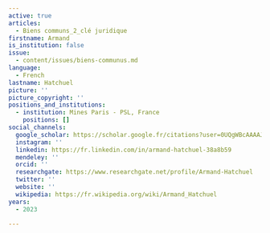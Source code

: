 ```yaml
---
active: true
articles:
  - Biens communs_2_clé juridique
firstname: Armand
is_institution: false
issue:
  - content/issues/biens-communus.md
language:
  - French
lastname: Hatchuel
picture: ''
picture_copyright: ''
positions_and_institutions:
  - institution: Mines Paris - PSL, France
    positions: []
social_channels:
  google_scholar: https://scholar.google.fr/citations?user=0UQgWBcAAAAJ&hl=fr
  instagram: ''
  linkedin: https://fr.linkedin.com/in/armand-hatchuel-38a8b59
  mendeley: ''
  orcid: ''
  researchgate: https://www.researchgate.net/profile/Armand-Hatchuel
  twitter: ''
  website: ''
  wikipedia: https://fr.wikipedia.org/wiki/Armand_Hatchuel
years:
  - 2023

---
```

